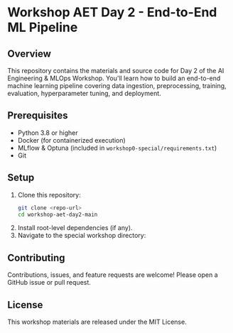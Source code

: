 # Workshop AET Day 2 - End-to-End ML Pipeline

## Overview
This repository contains the materials and source code for Day 2 of the AI Engineering & MLOps Workshop. You'll learn how to build an end-to-end machine learning pipeline covering data ingestion, preprocessing, training, evaluation, hyperparameter tuning, and deployment.

## Prerequisites
- Python 3.8 or higher
- Docker (for containerized execution)
- MLflow & Optuna (included in `workshop0-special/requirements.txt`)
- Git

## Setup
1. Clone this repository:
   ```bash
   git clone <repo-url>
   cd workshop-aet-day2-main
   ```
2. Install root-level dependencies (if any).
3. Navigate to the special workshop directory:


## Contributing
Contributions, issues, and feature requests are welcome! Please open a GitHub issue or pull request.

## License
This workshop materials are released under the MIT License.
